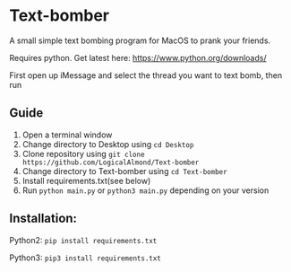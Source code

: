 # Text-bomber
A small simple text bombing program for MacOS to prank your friends.

Requires python. Get latest here:
https://www.python.org/downloads/

First open up iMessage and select the thread you want to text bomb, then run

## Guide
1. Open a terminal window
2. Change directory to Desktop using `cd Desktop`
3. Clone repository using `git clone https://github.com/LogicalAlmond/Text-bomber`
4. Change directory to Text-bomber using `cd Text-bomber`
5. Install requirements.txt(see below)
6. Run `python main.py` or `python3 main.py` depending on your version

## Installation:

Python2: `pip install requirements.txt`

Python3: `pip3 install requirements.txt`
